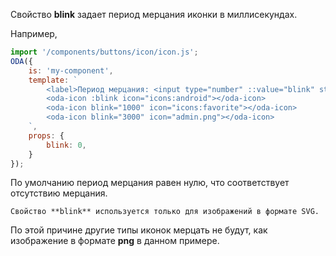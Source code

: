 ﻿Свойство **blink** задает период мерцания иконки в миллисекундах.

Например,

```javascript _run_line_edit_loadoda_[my-component.js]
import '/components/buttons/icon/icon.js';
ODA({
    is: 'my-component',
    template: `
        <label>Период мерцания: <input type="number" ::value="blink" step="100"> </label> <br>
        <oda-icon :blink icon="icons:android"></oda-icon>
        <oda-icon blink="1000" icon="icons:favorite"></oda-icon>
        <oda-icon blink="3000" icon="admin.png"></oda-icon>
    `,
    props: {
        blink: 0,
    }
});
```

По умолчанию период мерцания равен нулю, что соответствует отсутствию мерцания.

``` info_md
Свойство **blink** используется только для изображений в формате SVG.
```

По этой причине другие типы иконок мерцать не будут, как изображение в формате **png** в данном примере.

